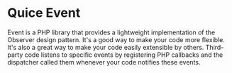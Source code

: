 Quice Event
===========

Event is a PHP library that provides a lightweight implementation of the Observer design pattern. It's a good way to make your code more flexible. It's also a great way to make your code easily extensible by others. Third-party code listens to specific events by registering PHP callbacks and the dispatcher called them whenever your code notifies these events.